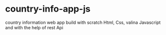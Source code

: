 # country-info-app-js
country information web app build with scratch Html, Css, valina Javascript and with the help of rest Api
